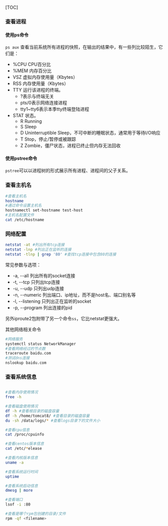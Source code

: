 [TOC]

### 查看进程

#### 使用ps命令
`ps aux` 查看当前系统所有进程的快照，在输出的结果中，有一些列比较陌生，它们是：
- %CPU CPU百分比
- %MEM 内存百分比
- VSZ  虚拟内存使用量（Kbytes）
- RSS  内存使用量（Kbytes）
- TTY  运行该进程的终端。
   - ?表示与终端无关
   - pts/0表示网络连接进程
   - tty1~tty6表示本季tty终端登陆进程
- STAT 状态。
   - R Running
   - S Sleep
   - D Uninterruptible Sleep，不可中断的睡眠状态，通常用于等待I/O响应
   - T Stop，停止/暂停或被跟踪
   - Z Zombie，僵尸状态，进程已终止但内存无法回收

#### 使用pstree命令

`pstree`可以以进程树的形式展示所有进程、进程间的父子关系。

### 查看主机名

```bash
#查看主机名
hostname
#通过命令设置主机名
hostnamectl set-hostname test-host
#主机名配置文件
cat /etc/hostname
```

### 网络配置

```bash
netstat -at #列出所有tcp连接
netstat -lnp #列出正在监听的连接
netstat -tlnp | grep '80' #查找tcp连接中包含80的连接
```

常见参数与选项：

- -a, --all 列出所有的socket连接
- -t, --tcp 只列出tcp连接
- -u, --udp 只列出udp连接
- -n, --numeric 列出端口、ip地址，而不是host名、端口别名等
- -l, --listening 只列出正在监听的socket
- -p, --program 列出连接的pid

另外iproute2包附带了另一个命令`ss`，它比netstat更强大。



其他网络相关命令

```bash
#网络服务
systemctl status NetworkManager
#查看网络经过的节点数
traceroute baidu.com
#测试dns连接
nslookup baidu.com
```

### 查看系统信息

```bash

#查看内存使用情况
free -h

#查看磁盘使用情况
df -h #查看根目录的磁盘容量
df -h /home/tomcat8/ #查看目录的磁盘容量
du -sh /data/logs/* #查看logs目录下的文件大小

#查看cpu信息
cat /proc/cpuinfo

#查看centos版本信息
cat /etc/*elease

#查看内核版本信息
uname -a

#查看系统运行时间
uptime

#查看系统启动信息
dmesg | more

#查看端口
lsof -i :80

#查看是哪个rpm包创建的目录/文件
rpm -qf <filename>

```

